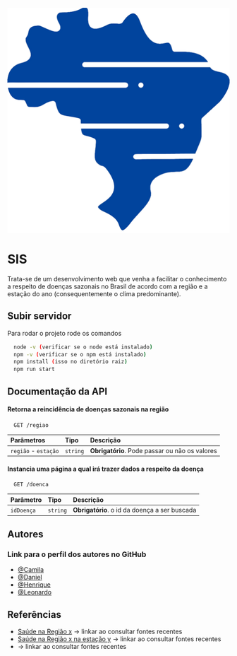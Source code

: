 ![Logo SIS](img/logo2.png)


# SIS

Trata-se de um desenvolvimento web que venha a facilitar o conhecimento a respeito de doenças sazonais no Brasil de acordo com a região e a estação do ano (consequentemente o clima predominante).

## Subir servidor

Para rodar o projeto rode os comandos

```bash
  node -v (verificar se o node está instalado)
  npm -v (verificar se o npm está instalado)
  npm install (isso no diretório raiz)
  npm run start
```

## Documentação da API

#### Retorna a reincidência de doenças sazonais na região

```http
  GET /regiao
```

| Parâmetros   | Tipo       | Descrição                           |
| :---------- | :--------- | :---------------------------------- |
| `região` - `estação` | `string` | **Obrigatório**. Pode passar ou não os valores

#### Instancia uma página a qual irá trazer dados a respeito da doença

```http
  GET /doenca
```

| Parâmetro   | Tipo       | Descrição                                   |
| :---------- | :--------- | :------------------------------------------ |
| `idDoença`      | `string` | **Obrigatório**. o id da doença a ser buscada |

## Autores
### Link para o perfil dos autores no GitHub
- [@Camila](https://github.com/CamilaASantos) 
- [@Daniel](https://github.com/ddomontenegro)
- [@Henrique](https://github.com/henriquefsa98)
- [@Leonardo](https://github.com/leonardo-Pires-de-Oliveira)


## Referências

 - [Saúde na Região x]() -> linkar ao consultar fontes recentes
 - [Saúde na Região x na estação y]() -> linkar ao consultar fontes recentes
 - []() -> linkar ao consultar fontes recentes
